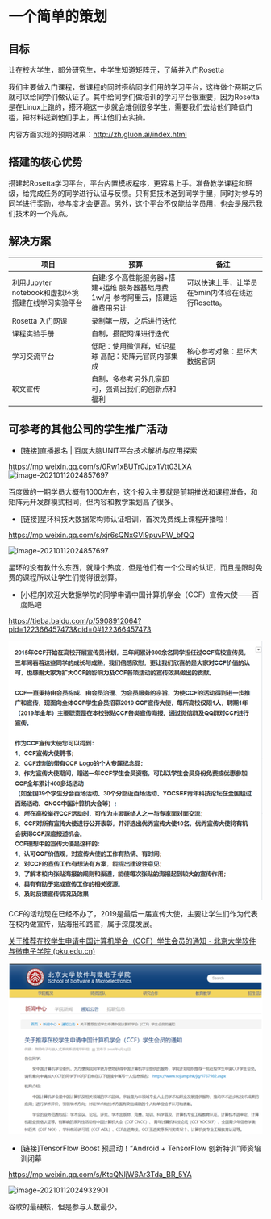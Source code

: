 # 一个简单的策划

## 目标

让在校大学生，部分研究生，中学生知道矩阵元，了解并入门Rosetta

我们主要做入门课程，做课程的同时搭给同学们用的学习平台，这样做个两期之后就可以给同学们做认证了。其中给同学们做培训的学习平台很重要，因为Rosetta是在Linux上跑的，搭环境这一步就会难倒很多学生，需要我们去给他们降低门槛，把材料送到他们手上，再让他们去实操。

内容方面实现的预期效果：<http://zh.gluon.ai/index.html>

## 搭建的核心优势

搭建起Rosetta学习平台，平台内置模板程序，更容易上手。准备教学课程和班级，给完成任务的同学进行认证与反馈。只有把技术送到同学手里，同时对参与的同学进行奖励，参与度才会更高。另外，这个平台不仅能给学员用，也会是展示我们技术的一个亮点。

## 解决方案

| 项目                                                | 预算                                                                              | 备注                                              |
| --------------------------------------------------- | --------------------------------------------------------------------------------- | ------------------------------------------------- |
| 利用Jupyter  notebook和虚拟环境搭建在线学习实验平台 | 自建:多个高性能服务器+搭建+运维  服务器基础月费1w/月 参考阿里云，搭建运维费用另计 | 可以快速上手，让学员在5min内体验在线运行Rosetta。 |
| Rosetta 入门网课                                    | 录制第一版，之后进行迭代                                                          |                                                   |
| 课程实验手册                                        | 自制，搭配网课进行迭代                                                            |                                                   |
| 学习交流平台                                        | 低配：使用微信群，知识星球  高配：矩阵元官网内部集成                              | 核心参考对象：星环大数据官网                      |
| 软文宣传                                            | 自制，多参考另外几家即可，强调出我们的创新点和福利                                |                                                   |

## 可参考的其他公司的学生推广活动

- [链接]直播报名 | 百度大脑UNIT平台技术解析与应用探索

<https://mp.weixin.qq.com/s/0Rw1xBUTr0Jpx1Vtt03LXA>
​         ![image-20210112024857697](https://mmbiz.qpic.cn/mmbiz_jpg/zHbzQPKIBPgzbicf45yc8llW1EicfxIuzYC2HE1CZm833EbyG84TO0Tu5cndgH6rGmKXHGQhx9SYndticyKKsIu2w/640?wx_fmt=jpeg&tp=webp&wxfrom=5&wx_lazy=1&wx_co=1)

百度做的一期学员大概有1000左右，这个投入主要就是前期推送和课程准备，和矩阵元开发群模式相同，但内容和教学策划高了很多。

- [链接]星环科技大数据架构师认证培训，首次免费线上课程开播啦！

<https://mp.weixin.qq.com/s/xjr6sQNxGVl9puvPW_bfQQ>

 ![image-20210112024857697](https://mmbiz.qpic.cn/mmbiz_jpg/2YQu0OOiaowJj3ntDSVuE8tZsDYZHrh4USZE6PZaxbgFT5pL4kB4XIZo4D5xTq5KwP9fEvu862SOia1ibQO9YicfUA/0?wx_fmt=jpeg)

星环的没有教什么东西，就赚个热度，但是他们有一个公司的认证，而且是限时免费的课程所以让学生们觉得很划算。

- [小程序]欢迎大数据学院的同学申请中国计算机学会（CCF）宣传大使——百度贴吧

<https://tieba.baidu.com/p/5908912064?pid=122366457473&cid=0#122366457473>

 ![image-20210112024916785](img/32a52de3ce21eecbfe6615947916715.png)

CCF的活动现在已经不办了，2019是最后一届宣传大使，主要让学生们作为代表在校内做宣传，贴海报和路宣，属于深度发展。

[关于推荐在校学生申请中国计算机学会（CCF）学生会员的通知 - 北京大学软件与微电子学院 (pku.edu.cn)](http://www.ss.pku.edu.cn/index.php/newscenter/notice/2530-关于推荐在校学生申请中国计算机学会ccf学生会员的通知)

 ![image-20210112024927926](img/image-20210112024927926.png)

- [链接]TensorFlow Boost 预启动！“Android + TensorFlow 创新特训”师资培训闭幕

<https://mp.weixin.qq.com/s/KtcQNljW6Ar3Tda_BR_5YA>

 ![image-20210112024932901](https://mmbiz.qpic.cn/mmbiz_jpg/BvchpVTfV6sXL707vNf6PfVia8prawf9uQgI0HYqjknhghR7tXdpGS47nQN1kLa5qsKZibVXVqvWP3xiaul3aN5bw/640?wx_fmt=jpeg&tp=webp&wxfrom=5&wx_lazy=1&wx_co=1)

谷歌的最硬核，但是参与人数最少。
